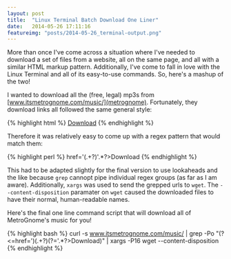 ```yaml
---
layout: post
title:  "Linux Terminal Batch Download One Liner"
date:   2014-05-26 17:11:16
featureimg: "posts/2014-05-26_terminal-output.png"
---
```


More than once I've come across a situation where I've needed to download a set of files from a website, all on the same page, and all with a similar HTML markup pattern. Additionally, I've come to fall in love with the Linux Terminal and all of its easy-to-use commands. So, here's a mashup of the two!<!--break-->

I wanted to download all the (free, legal) mp3s from [www.itsmetrognome.com/music/](metrognome). Fortunately, they download links all followed the same general style:

{% highlight html %}
<a class='btn_left  has-counter' rel='36' title='iPhone (MetroGnome Remix)' href='http://www.itsmetrognome.com/?wpdmact=process&did=MzYuaG90bGluaw=='  >Download</a>
{% endhighlight %}

Therefore it was relatively easy to come up with a regex pattern that would match them:

{% highlight perl %}
href='(.+?)'.*?>Download
{% endhighlight %}

This had to be adapted slightly for the final version to use lookaheads and the like because `grep` cannopt pipe individual regex groups (as far as I am aware). Additionally, `xargs` was used to send the grepped urls to `wget`. The `--content-disposition` paramater on `wget` caused the downloaded files to have their normal, human-readable names.

Here's the final one line command script that will download all of MetroGnome's music for you!

{% highlight bash %}
curl -s www.itsmetrognome.com/music/ | grep -Po "(?<=href=')(.+?)(?='.*?>Download)" | xargs -P16 wget --content-disposition
{% endhighlight %}

[metrognome]: www.itsmetrognome.com/music/

